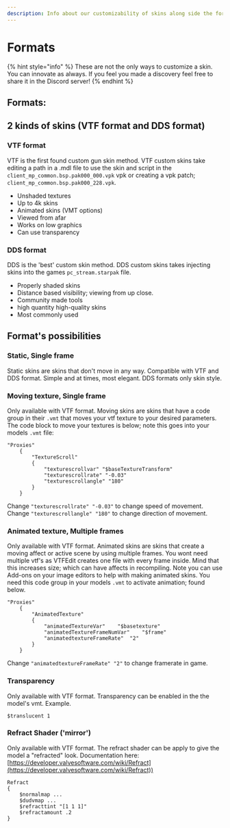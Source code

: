 ```yaml
---
description: Info about our customizability of skins along side the formats.
---
```


# Formats

{% hint style="info" %}
These are not the only ways to customize a skin. You can innovate as always. If you feel you made a discovery feel free to share it in the Discord server!
{% endhint %}

## Formats:

## 2 kinds of skins (VTF format and DDS format)

### VTF format

VTF is the first found custom gun skin method. VTF custom skins take editing a path in a .mdl file to use the skin and script in the `client_mp_common.bsp.pak000_000.vpk` vpk or creating a vpk patch; `client_mp_common.bsp.pak000_228.vpk`.&#x20;

* Unshaded textures
* Up to 4k skins
* Animated skins (VMT options)
* Viewed from afar
* Works on low graphics
* Can use transparency

### DDS format

DDS is the 'best' custom skin method. DDS custom skins takes injecting skins into the games `pc_stream.starpak` file.&#x20;

* Properly shaded skins
* Distance based visibility; viewing from up close.&#x20;
* Community made tools
* high quantity high-quality skins
* Most commonly used

## Format's possibilities

### Static, Single frame

Static skins are skins that don't move in any way. Compatible with VTF and DDS format. Simple and at times, most elegant. DDS formats only skin style.

### Moving texture, Single frame

Only available with VTF format. Moving skins are skins that have a code group in their `.vmt` that moves your vtf texture to your desired parameters. The code block to move your textures is below; note this goes into your models `.vmt` file:

```
"Proxies"
    {
        "TextureScroll"
        {
            "texturescrollvar" "$baseTextureTransform"
            "texturescrollrate" "-0.03"
            "texturescrollangle" "180"
        }
    }
```

Change `"texturescrollrate" "-0.03"` to change speed of movement. \
Change `"texturescrollangle" "180"` to change direction of  movement.

### Animated texture, Multiple frames

Only available with VTF format. Animated skins are skins that create a moving affect or active scene by using multiple frames. You wont need multiple vtf's as VTFEdit creates one file with every frame inside. Mind that this increases size; which can have affects in recompiling. Note you can use Add-ons on your image editors to help with making animated skins. You need this code group in your models `.vmt` to activate animation; found below.

```
"Proxies"
    {
        "AnimatedTexture"
        {
            "animatedTextureVar"	"$basetexture"
			"animatedTextureFrameNumVar"	"$frame"
			"animatedtextureFrameRate"	"2"
        }
    }
```

Change `"animatedtextureFrameRate" "2"` to change framerate in game.

### Transparency

Only available with VTF format. Transparency can be enabled in the the model's vmt. Example.

```
$translucent 1
```

### Refract Shader ('mirror')

Only available with VTF format. The refract shader can be apply to give the model a "refracted" look. Documentation here: [https://developer.valvesoftware.com/wiki/Refract](https://developer.valvesoftware.com/wiki/Refract))

```
Refract
{
	$normalmap ...
	$dudvmap ...
	$refracttint "[1 1 1]"
	$refractamount .2
}
```
